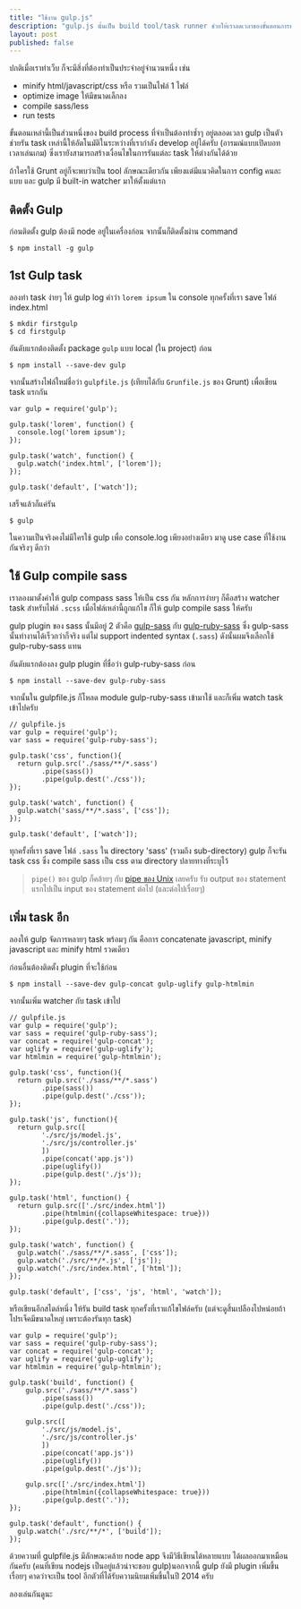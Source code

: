 ```yaml
---
title: "ใช้งาน gulp.js"
description: "gulp.js นั้นเป็น build tool/task runner ช่วยให้เราลดเวลาของขั้นตอนการทำงานซ้ำๆ ใน build process ไปได้เยอะ เป็น tool ลักษณะเดียวกับ Grunt แต่ config คนละแบบครับ"
layout: post
published: false
---
```


ปกติเมื่อเราทำเว็บ ก็จะมีสิ่งที่ต้องทำเป็นประจำอยู่จำนวนหนึ่ง เช่น

- minify html/javascript/css หรือ รวมเป็นไฟล์ 1 ไฟล์
- optimize image ให้มีขนาดเล็กลง
- compile sass/less
- run tests

ขั้นตอนเหล่านี้เป็นส่วนหนึ่งของ build process ที่จำเป็นต้องทำซ้ำๆ อยู่ตลอดเวลา gulp เป็นตัวช่วยรัน task เหล่านี้ให้อัตโนมัติในระหว่างที่เรากำลัง develop อยู่ได้ครับ (อารมณ์แบบเปิดบอทเวลาเล่นเกม) ซึ่งเรายังสามารถสร้างเงื่อนไขในการรันแต่ละ task ให้ต่างกันได้ด้วย

ถ้าใครใช้ Grunt อยู่ก็จะพบว่าเป็น tool ลักษณะเดียวกัน เพียงแต่มีแนวคิดในการ config คนละแบบ และ gulp มี built-in watcher มาให้ตั้งแต่แรก

## ติดตั้ง Gulp

ก่อนติดตั้ง gulp ต้องมี node อยู่ในเครื่องก่อน จากนั้นก็ติดตั้งผ่าน command

<pre class="language-bash"><code>$ npm install -g gulp</code></pre>

## 1st Gulp task

ลองทำ task ง่ายๆ ให้ gulp log คำว่า `lorem ipsum` ใน console ทุกครั้งที่เรา save ไฟล์ index.html

<pre class="language-bash"><code>$ mkdir firstgulp
$ cd firstgulp</code></pre>

อันดับแรกต้องติดตั้ง package `gulp` แบบ local (ใน project) ก่อน

<pre class="language-bash"><code>$ npm install --save-dev gulp</code></pre>

จากนั้นสร้างไฟล์ใหม่ชื่อว่า `gulpfile.js` (เทียบได้กับ `Grunfile.js` ของ Grunt) เพื่อเขียน task แรกกัน

<pre class="language-javascript"><code>var gulp = require('gulp');

gulp.task('lorem', function() {
  console.log('lorem ipsum');
});

gulp.task('watch', function() {
  gulp.watch('index.html', ['lorem']);
});

gulp.task('default', ['watch']);</code></pre>

เสร็จแล้วก็แค่รัน

<pre class="language-bash"><code>$ gulp</code></pre>

ในความเป็นจริงคงไม่มีใครใช้ gulp เพื่อ console.log  เพียงอย่างเดียว มาดู use case ที่ใช้งานกันจริงๆ ดีกว่า

## ใช้ Gulp compile sass

เราลองมาตั้งค่าให้ gulp compass sass ให้เป็น css กัน หลักการง่ายๆ ก็คือสร้าง watcher task สำหรับไฟล์ `.scss` เมื่อไฟล์เหล่านี้ถูกแก้ไข ก็ให้ gulp compile sass ให้ครับ

gulp plugin ของ sass นั้นมีอยู่ 2 ตัวคือ [gulp-sass](https://github.com/dlmanning/gulp-sass) กับ [gulp-ruby-sass](https://github.com/sindresorhus/gulp-ruby-sass) ซึ่ง gulp-sass นั้นทำงานได้เร็วกว่าก็จริง แต่ไม่ support indented syntax (`.sass`) ดังนั้นผมจึงเลือกใช้ gulp-ruby-sass แทน

อันดับแรกต้องลง gulp plugin ที่ชื่อว่า gulp-ruby-sass ก่อน

<pre class="language-bash"><code>$ npm install --save-dev gulp-ruby-sass</code></pre>

จากนั้นใน gulpfile.js ก็โหลด module gulp-ruby-sass เข้ามาใช้ และก็เพิ่ม watch task เข้าไปครับ

<pre class="language-javascript"><code>// gulpfile.js
var gulp = require('gulp');
var sass = require('gulp-ruby-sass');

gulp.task('css', function(){
  return gulp.src('./sass/**/*.sass')
        .pipe(sass())
        .pipe(gulp.dest('./css'));
});

gulp.task('watch', function() {
  gulp.watch('sass/**/*.sass', ['css']);
});

gulp.task('default', ['watch']);</code></pre>

ทุกครั้งที่เรา save ไฟล์ `.sass` ใน directory 'sass' (รวมถึง sub-directory) gulp ก็จะรัน task css ซึ่ง compile sass เป็น css ตาม directory ปลายทางที่ระบุไว้

> `pipe()` ของ gulp ก็คล้ายๆ กับ [pipe ของ Unix](http://en.wikipedia.org/wiki/Pipeline_(Unix)) เลยครับ รับ output ของ statement แรกไปเป็น input ของ statement ต่อไป (และต่อไปเรื่อยๆ)

## เพิ่ม task อีก

ลองให้ gulp จัดการหลายๆ task พร้อมๆ กัน คือการ concatenate javascript, minify javascript และ minify html รวดเดียว

ก่อนอื่นต้องติดตั้ง plugin ที่จะใช้ก่อน

<pre class="language-bash"><code>$ npm install --save-dev gulp-concat gulp-uglify gulp-htmlmin</code></pre>

จากนั้นเพิ่ม watcher กับ task เข้าไป

<pre class="language-javascript"><code>// gulpfile.js
var gulp = require('gulp');
var sass = require('gulp-ruby-sass');
var concat = require('gulp-concat');
var uglify = require('gulp-uglify');
var htmlmin = require('gulp-htmlmin');

gulp.task('css', function(){
  return gulp.src('./sass/**/*.sass')
        .pipe(sass())
        .pipe(gulp.dest('./css'));
});

gulp.task('js', function(){
  return gulp.src([
        './src/js/model.js',
        './src/js/controller.js'
        ])
        .pipe(concat('app.js'))
        .pipe(uglify())
        .pipe(gulp.dest('./js'));
});

gulp.task('html', function() {
  return gulp.src(['./src/index.html'])
        .pipe(htmlmin({collapseWhitespace: true}))
        .pipe(gulp.dest('.'));
});

gulp.task('watch', function() {
  gulp.watch('./sass/**/*.sass', ['css']);
  gulp.watch('./src/**/*.js', ['js']);
  gulp.watch('./src/index.html', ['html']);
});

gulp.task('default', ['css', 'js', 'html', 'watch']);</code></pre>

หรือเขียนอีกสไตล์หนึ่ง ให้รัน build task ทุกครั้งที่เราแก้ไขไฟล์ครับ (แต่จะดูสิ้นเปลืองไปหน่อยถ้าโปรเจ็คมีขนาดใหญ่ เพราะต้องรันทุก task)

<pre class="language-javascript"><code>var gulp = require('gulp');
var sass = require('gulp-ruby-sass');
var concat = require('gulp-concat');
var uglify = require('gulp-uglify');
var htmlmin = require('gulp-htmlmin');

gulp.task('build', function() {
    gulp.src('./sass/**/*.sass')
        .pipe(sass())
        .pipe(gulp.dest('./css'));

    gulp.src([
        './src/js/model.js',
        './src/js/controller.js'
        ])
        .pipe(concat('app.js'))
        .pipe(uglify())
        .pipe(gulp.dest('./js'));

    gulp.src(['./src/index.html'])
        .pipe(htmlmin({collapseWhitespace: true}))
        .pipe(gulp.dest('.'));
});

gulp.task('default', function() {
  gulp.watch('./src/**/*', ['build']);
});</code></pre>

ด้วยความที่ gulpfile.js มีลักษณะคล้าย node app จึงมีวิธีเขียนได้หลายแบบ ได้ผลออกมาเหมือนกันครับ (คนที่เขียน nodejs เป็นอยู่แล้วน่าจะชอบ gulp)นอกจากนี้ gulp ยังมี plugin เพิ่มขึ้นเรื่อยๆ คาดว่าจะเป็น tool อีกตัวที่ได้รับความนิยมเพิ่มขึ้นในปี 2014 ครับ

ลองเล่นกันดูนะ
